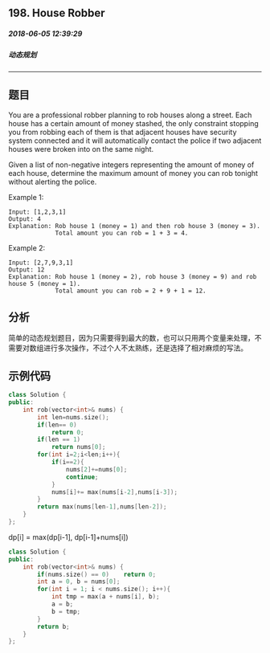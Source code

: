## 198. House Robber
##### 2018-06-05 12:39:29
##### 动态规划
***
## 题目
You are a professional robber planning to rob houses along a street. Each house has a certain amount of money stashed, the only constraint stopping you from robbing each of them is that adjacent houses have security system connected and it will automatically contact the police if two adjacent houses were broken into on the same night.

Given a list of non-negative integers representing the amount of money of each house, determine the maximum amount of money you can rob tonight without alerting the police.

Example 1:
```
Input: [1,2,3,1]
Output: 4
Explanation: Rob house 1 (money = 1) and then rob house 3 (money = 3).
             Total amount you can rob = 1 + 3 = 4.
```
Example 2:
```
Input: [2,7,9,3,1]
Output: 12
Explanation: Rob house 1 (money = 2), rob house 3 (money = 9) and rob house 5 (money = 1).
             Total amount you can rob = 2 + 9 + 1 = 12.
```
## 分析
简单的动态规划题目，因为只需要得到最大的数，也可以只用两个变量来处理，不需要对数组进行多次操作，不过个人不太熟练，还是选择了相对麻烦的写法。
## 示例代码
```cpp
class Solution {
public:
    int rob(vector<int>& nums) {
        int len=nums.size();
        if(len== 0)
            return 0;
        if(len == 1)
            return nums[0];
        for(int i=2;i<len;i++){
            if(i==2){
                nums[2]+=nums[0];
                continue;
            }
            nums[i]+= max(nums[i-2],nums[i-3]);
        }
        return max(nums[len-1],nums[len-2]);
    }
};
```

dp[i] = max(dp[i-1], dp[i-1]+nums[i])

```cpp
class Solution {
public:
    int rob(vector<int>& nums) {
        if(nums.size() == 0)    return 0;
        int a = 0, b = nums[0];
        for(int i = 1; i < nums.size(); i++){
            int tmp = max(a + nums[i], b);
            a = b;
            b = tmp;
        }
        return b;
    }
};
```